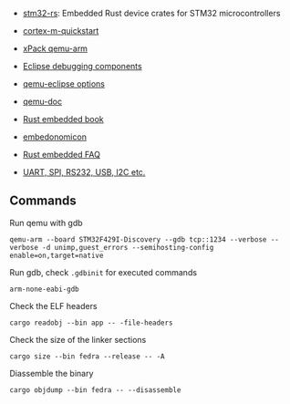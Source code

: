 - [stm32-rs](https://github.com/stm32-rs/stm32-rs): Embedded Rust device crates for STM32 microcontrollers
- [cortex-m-quickstart](https://github.com/rust-embedded/cortex-m-quickstart/blob/master/examples/hello.rs)
- [xPack qemu-arm](https://xpack.github.io/qemu-arm/)
- [Eclipse debugging components](https://gnu-mcu-eclipse.github.io/debug/install/)
- [qemu-eclipse options](https://gnu-mcu-eclipse.github.io/qemu/options/)
- [qemu-doc](https://www.qemu.org/docs/master/qemu-doc.html)

- [Rust embedded book](https://rust-embedded.github.io/book/)
- [embedonomicon](https://docs.rust-embedded.org/embedonomicon/preface.html)
- [Rust embedded FAQ](https://docs.rust-embedded.org/faq.html#my-program-just-halts-without-connected-debugger-what-am-i-doing-wrong)

- [UART, SPI, RS232, USB, I2C etc.](https://electronics.stackexchange.com/questions/37814/usart-uart-rs232-usb-spi-i2c-ttl-etc-what-are-all-of-these-and-how-do-th)


## Commands

Run qemu with gdb

```
qemu-arm --board STM32F429I-Discovery --gdb tcp::1234 --verbose --verbose -d unimp,guest_errors --semihosting-config enable=on,target=native
```

Run gdb, check `.gdbinit` for executed commands

```
arm-none-eabi-gdb
```

Check the ELF headers

```
cargo readobj --bin app -- -file-headers
```

Check the size of the linker sections

```
cargo size --bin fedra --release -- -A
```

Diassemble the binary

```
cargo objdump --bin fedra -- --disassemble
```
